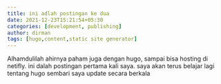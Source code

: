 ```yaml
---
title: ini adlah postingan ke dua
date: 2021-12-23T15:21:54+05:30
categories: [development, publishing]
author: dirman
tags: [hugo,content,static site generator]
---
```


Alhamdulilah ahirnya paham juga dengan hugo, sampai bisa hosting di netifly. ini dalah postingan pertama kali saya. saya akan terus belajar lagi tentang hugo sembari saya update secara berkala

